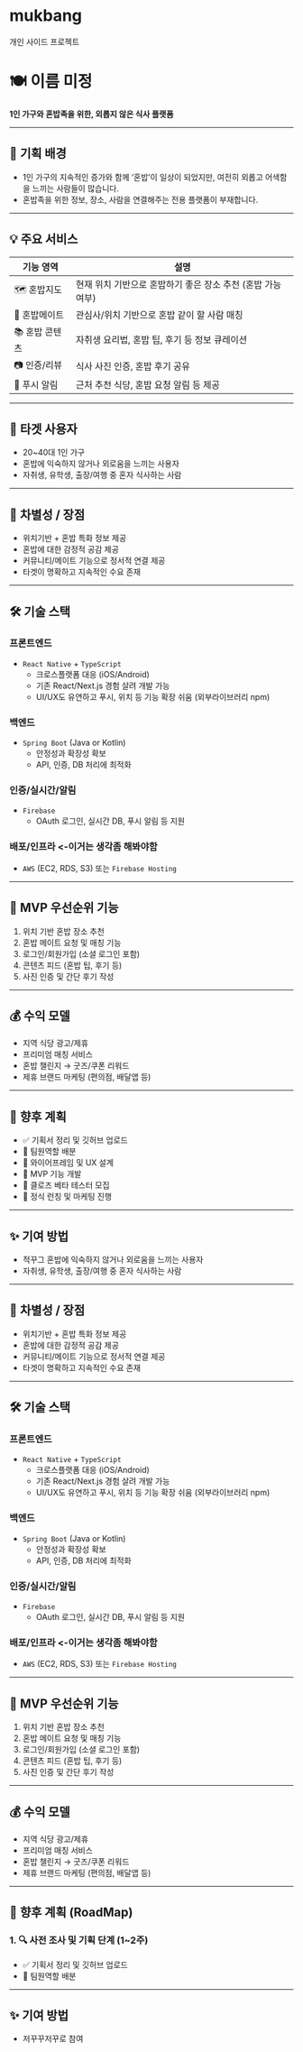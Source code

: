 # mukbang
개인 사이드 프로젝트


# 🍽️ 이름 미정

**1인 가구와 혼밥족을 위한, 외롭지 않은 식사 플랫폼**

---

## 🎯 기획 배경

- 1인 가구의 지속적인 증가와 함께 ‘혼밥’이 일상이 되었지만, 여전히 외롭고 어색함을 느끼는 사람들이 많습니다.
- 혼밥족을 위한 정보, 장소, 사람을 연결해주는 전용 플랫폼이 부재합니다.

---

## 💡 주요 서비스

| 기능 영역 | 설명 |
|-----------|------|
| 🗺️ 혼밥지도 | 현재 위치 기반으로 혼밥하기 좋은 장소 추천 (혼밥 가능 여부) | => AI를 사용하여 추천도 고려
| 🤝 혼밥메이트 | 관심사/위치 기반으로 혼밥 같이 할 사람 매칭 |
| 📚 혼밥 콘텐츠 | 자취생 요리법, 혼밥 팁, 후기 등 정보 큐레이션 |
| 📷 인증/리뷰 | 식사 사진 인증, 혼밥 후기 공유 |
| 🔔 푸시 알림 | 근처 추천 식당, 혼밥 요청 알림 등 제공 |

---

## 👥 타겟 사용자

- 20~40대 1인 가구
- 혼밥에 익숙하지 않거나 외로움을 느끼는 사용자
- 자취생, 유학생, 출장/여행 중 혼자 식사하는 사람

---

## 🚀 차별성 / 장점

- 위치기반 + 혼밥 특화 정보 제공
- 혼밥에 대한 감정적 공감 제공
- 커뮤니티/메이트 기능으로 정서적 연결 제공
- 타겟이 명확하고 지속적인 수요 존재

---

## 🛠️ 기술 스택

### 프론트엔드
- `React Native` + `TypeScript`
  - 크로스플랫폼 대응 (iOS/Android)
  - 기존 React/Next.js 경험 살려 개발 가능
  -  UI/UX도 유연하고 푸시, 위치 등 기능 확장 쉬움 (외부라이브러리 npm)
     
### 백엔드
- `Spring Boot` (Java or Kotlin)
  - 안정성과 확장성 확보
  - API, 인증, DB 처리에 최적화

### 인증/실시간/알림
- `Firebase`
  - OAuth 로그인, 실시간 DB, 푸시 알림 등 지원

### 배포/인프라 <-이거는 생각좀 해봐야함
- `AWS` (EC2, RDS, S3) 또는 `Firebase Hosting`

---

## 🧪 MVP 우선순위 기능

1. 위치 기반 혼밥 장소 추천
2. 혼밥 메이트 요청 및 매칭 기능
3. 로그인/회원가입 (소셜 로그인 포함)
4. 콘텐츠 피드 (혼밥 팁, 후기 등)
5. 사진 인증 및 간단 후기 작성

---

## 💰 수익 모델

- 지역 식당 광고/제휴
- 프리미엄 매칭 서비스
- 혼밥 챌린지 → 굿즈/쿠폰 리워드
- 제휴 브랜드 마케팅 (편의점, 배달앱 등)

---

## 📌 향후 계획

- ✅ 기획서 정리 및 깃허브 업로드
- 🔲 팀원역할 배분
- 🔲 와이어프레임 및 UX 설계
- 🔲 MVP 기능 개발
- 🔲 클로즈 베타 테스터 모집
- 🔲 정식 런칭 및 마케팅 진행

---




## ✨ 기여 방법
- 적꾸그 혼밥에 익숙하지 않거나 외로움을 느끼는 사용자
- 자취생, 유학생, 출장/여행 중 혼자 식사하는 사람

---

## 🚀 차별성 / 장점

- 위치기반 + 혼밥 특화 정보 제공
- 혼밥에 대한 감정적 공감 제공
- 커뮤니티/메이트 기능으로 정서적 연결 제공
- 타겟이 명확하고 지속적인 수요 존재

---

## 🛠️ 기술 스택

### 프론트엔드
- `React Native` + `TypeScript`
  - 크로스플랫폼 대응 (iOS/Android)
  - 기존 React/Next.js 경험 살려 개발 가능
  -  UI/UX도 유연하고 푸시, 위치 등 기능 확장 쉬움 (외부라이브러리 npm)
     
### 백엔드
- `Spring Boot` (Java or Kotlin)
  - 안정성과 확장성 확보
  - API, 인증, DB 처리에 최적화

### 인증/실시간/알림
- `Firebase`
  - OAuth 로그인, 실시간 DB, 푸시 알림 등 지원

### 배포/인프라 <-이거는 생각좀 해봐야함
- `AWS` (EC2, RDS, S3) 또는 `Firebase Hosting`

---

## 🧪 MVP 우선순위 기능

1. 위치 기반 혼밥 장소 추천
2. 혼밥 메이트 요청 및 매칭 기능
3. 로그인/회원가입 (소셜 로그인 포함)
4. 콘텐츠 피드 (혼밥 팁, 후기 등)
5. 사진 인증 및 간단 후기 작성

---

## 💰 수익 모델

- 지역 식당 광고/제휴
- 프리미엄 매칭 서비스
- 혼밥 챌린지 → 굿즈/쿠폰 리워드
- 제휴 브랜드 마케팅 (편의점, 배달앱 등)

---

## 📌 향후 계획 (RoadMap)

### 1. 🔍 사전 조사 및 기획 단계 (1~2주)

- ✅ 기획서 정리 및 깃허브 업로드
- 🔲 팀원역할 배분


---

## ✨ 기여 방법
- 저꾸꾸저꾸로 참여


